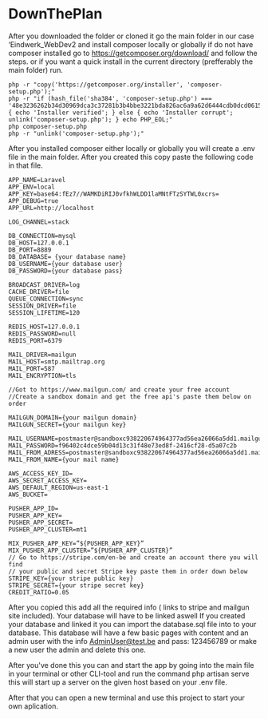 # DownThePlan

After you downloaded the folder or cloned it go the main folder in our case ‘Eindwerk_WebDev2 and install composer locally or globally if do not have composer installed go to https://getcomposer.org/download/ and follow the steps.
or if you want a quick install in the current directory (prefferably the main folder) run.
```
php -r "copy('https://getcomposer.org/installer', 'composer-setup.php');"
php -r "if (hash_file('sha384', 'composer-setup.php') === '48e3236262b34d30969dca3c37281b3b4bbe3221bda826ac6a9a62d6444cdb0dcd0615698a5cbe587c3f0fe57a54d8f5') { echo 'Installer verified'; } else { echo 'Installer corrupt'; unlink('composer-setup.php'); } echo PHP_EOL;"
php composer-setup.php
php -r "unlink('composer-setup.php');"
```
After you installed composer either locally or globally you will create a .env file in the main folder. After you created this copy paste the following code in that file.

```
APP_NAME=Laravel
APP_ENV=local
APP_KEY=base64:fEz7//WAMKDiRIJ0vfkhWLDD1laMNtFTzSYTWL0xcrs=
APP_DEBUG=true
APP_URL=http://localhost

LOG_CHANNEL=stack

DB_CONNECTION=mysql
DB_HOST=127.0.0.1
DB_PORT=8889
DB_DATABASE= {your database name}
DB_USERNAME={your database user}
DB_PASSWORD={your database pass}

BROADCAST_DRIVER=log
CACHE_DRIVER=file
QUEUE_CONNECTION=sync
SESSION_DRIVER=file
SESSION_LIFETIME=120

REDIS_HOST=127.0.0.1
REDIS_PASSWORD=null
REDIS_PORT=6379

MAIL_DRIVER=mailgun
MAIL_HOST=smtp.mailtrap.org
MAIL_PORT=587
MAIL_ENCRYPTION=tls

//Got to https://www.mailgun.com/ and create your free account 
//Create a sandbox domain and get the free api's paste them below on order

MAILGUN_DOMAIN={your mailgun domain}
MAILGUN_SECRET={your mailgun key}

MAIL_USERNAME=postmaster@sandboxc938220674964377ad56ea26066a5dd1.mailgun.org
MAIL_PASSWORD=f96402c4dce59b04d13c31f48e73ed8f-2416cf28-d5a07c2b
MAIL_FROM_ADRESS=postmaster@sandboxc938220674964377ad56ea26066a5dd1.mailgun.org
MAIL_FROM_NAME={your mail name}

AWS_ACCESS_KEY_ID=
AWS_SECRET_ACCESS_KEY=
AWS_DEFAULT_REGION=us-east-1
AWS_BUCKET=

PUSHER_APP_ID=
PUSHER_APP_KEY=
PUSHER_APP_SECRET=
PUSHER_APP_CLUSTER=mt1

MIX_PUSHER_APP_KEY=”${PUSHER_APP_KEY}”
MIX_PUSHER_APP_CLUSTER=”${PUSHER_APP_CLUSTER}”
// Go to https://stripe.com/en-be and create an account there you will find
// your public and secret Stripe key paste them in order down below
STRIPE_KEY={your stripe public key}
STRIPE_SECRET={your stripe secret key}
CREDIT_RATIO=0.05 
```

After you copied this add all the required info ( links to stripe and mailgun site included).
Your database will have to be linked aswell
If you created your database and linked it you can import the database.sql file into to your database.
This database will have a few basic pages with content and an admin user with the info AdminUser@test.be and pass: 123456789
or make a new user the admin and delete this one.

After you've done this you can and start the app by going into the main file in your terminal or other CLI-tool and run the command 
php artisan serve this will start up a server on the given host based on your .env file.

After that you can open a new terminal and use this project to start your own aplication.

